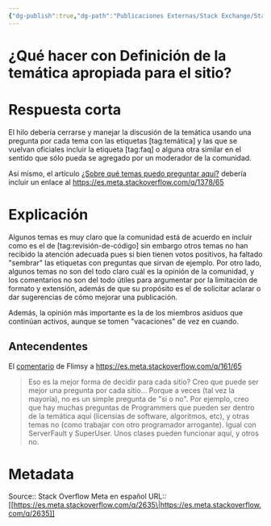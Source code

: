 ```yaml
---
{"dg-publish":true,"dg-path":"Publicaciones Externas/Stack Exchange/Stack Overflow en español/Stack Overflow en español Meta/es.meta.stackoverflow.com-2635.md","permalink":"/publicaciones-externas/stack-exchange/stack-overflow-en-espanol/stack-overflow-en-espanol-meta/es-meta-stackoverflow-com-2635/","title":"¿Qué hacer con Definición de la temática apropiada para el sitio?","hide":true,"noteIcon":"default","created":"2024-04-03T12:49:10.593-06:00","updated":"2024-04-05T16:44:02.104-06:00"}
---
```


# ¿Qué hacer con Definición de la temática apropiada para el sitio?

# Respuesta corta

El hilo debería cerrarse y manejar la discusión de la temática usando una pregunta por cada tema con las etiquetas [tag:temática] y las que se vuelvan oficiales incluir la etiqueta [tag:faq] o alguna otra similar en el sentido que sólo pueda se agregado por un moderador de la comunidad.

Así mismo, el artículo [¿Sobre qué temas puedo preguntar aquí?](https://es.stackoveflow.com/help/on-topic) debería incluir un enlace al https://es.meta.stackoverflow.com/q/1378/65


# Explicación

Algunos temas es muy claro que la comunidad está de acuerdo en incluir como es el de [tag:revisión-de-código] sin embargo otros temas no han recibido la atención adecuada pues si bien tienen votos positivos, ha faltado "sembrar" las etiquetas con preguntas que sirvan de ejemplo. Por otro lado, algunos temas no son del todo claro cuál es la opinión de la comunidad, y los comentarios no son del todo útiles para argumentar por la limitación de formato y extensión, además de que su propósito es el de solicitar aclarar o dar sugerencias de cómo mejorar una publicación.

Además, la opinión más importante es la de los miembros asiduos que continúan activos, aunque se tomen "vacaciones" de vez en cuando. 

## Antecendentes  

El [comentario][1] de Flimsy a https://es.meta.stackoverflow.com/q/161/65

> Eso es la mejor forma de decidir para cada sitio? Creo que puede ser mejor una pregunta por cada sitio... Porque a veces (tal vez la mayoría), no es un simple pregunta de "si o no". Por ejemplo, creo que hay muchas preguntas de Programmers que pueden ser dentro de la temática aquí (licensias de software, algoritmos, etc), y otras temas no (como trabajar con otro programador arrogante). Igual con ServerFault y SuperUser. Unos clases pueden funcionar aquí, y otros no. 

 


  [1]: https://es.meta.stackoverflow.com/questions/161/definici%C3%B3n-de-la-tem%C3%A1tica-apropiada-para-el-sitio#comment726_161

# Metadata
Source:: Stack Overflow Meta en español
URL:: [[https://es.meta.stackoverflow.com/q/2635\|https://es.meta.stackoverflow.com/q/2635]]

